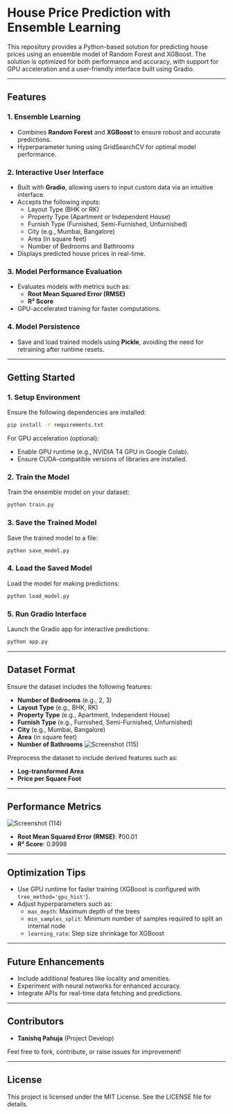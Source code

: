# **House Price Prediction with Ensemble Learning**

This repository provides a Python-based solution for predicting house prices using an ensemble model of Random Forest and XGBoost. The solution is optimized for both performance and accuracy, with support for GPU acceleration and a user-friendly interface built using Gradio.

---

## **Features**

### **1. Ensemble Learning**
- Combines **Random Forest** and **XGBoost** to ensure robust and accurate predictions.
- Hyperparameter tuning using GridSearchCV for optimal model performance.

### **2. Interactive User Interface**
- Built with **Gradio**, allowing users to input custom data via an intuitive interface.
- Accepts the following inputs:
  - Layout Type (BHK or RK)
  - Property Type (Apartment or Independent House)
  - Furnish Type (Furnished, Semi-Furnished, Unfurnished)
  - City (e.g., Mumbai, Bangalore)
  - Area (in square feet)
  - Number of Bedrooms and Bathrooms
- Displays predicted house prices in real-time.

### **3. Model Performance Evaluation**
- Evaluates models with metrics such as:
  - **Root Mean Squared Error (RMSE)**
  - **R² Score**
- GPU-accelerated training for faster computations.

### **4. Model Persistence**
- Save and load trained models using **Pickle**, avoiding the need for retraining after runtime resets.

---

## **Getting Started**

### **1. Setup Environment**
Ensure the following dependencies are installed:
```bash
pip install -r requirements.txt
```

For GPU acceleration (optional):
- Enable GPU runtime (e.g., NVIDIA T4 GPU in Google Colab).
- Ensure CUDA-compatible versions of libraries are installed.

### **2. Train the Model**
Train the ensemble model on your dataset:
```bash
python train.py
```

### **3. Save the Trained Model**
Save the trained model to a file:
```bash
python save_model.py
```

### **4. Load the Saved Model**
Load the model for making predictions:
```bash
python load_model.py
```

### **5. Run Gradio Interface**
Launch the Gradio app for interactive predictions:
```bash
python app.py
```

---

## **Dataset Format**

Ensure the dataset includes the following features:
- **Number of Bedrooms** (e.g., 2, 3)
- **Layout Type** (e.g., BHK, RK)
- **Property Type** (e.g., Apartment, Independent House)
- **Furnish Type** (e.g., Furnished, Semi-Furnished, Unfurnished)
- **City** (e.g., Mumbai, Bangalore)
- **Area** (in square feet)
- **Number of Bathrooms**
![Screenshot (115)](https://github.com/user-attachments/assets/8b3cc277-578d-4cea-9fa0-d4bfa027f760)

Preprocess the dataset to include derived features such as:
- **Log-transformed Area**
- **Price per Square Foot**

---

## **Performance Metrics**
![Screenshot (114)](https://github.com/user-attachments/assets/aa1092a2-92e8-41f3-aa05-4e6d06d6e68f)

- **Root Mean Squared Error (RMSE)**: ₹00.01
- **R² Score**: 0.9998

---

## **Optimization Tips**

- Use GPU runtime for faster training (XGBoost is configured with `tree_method='gpu_hist'`).
- Adjust hyperparameters such as:
  - `max_depth`: Maximum depth of the trees
  - `min_samples_split`: Minimum number of samples required to split an internal node
  - `learning_rate`: Step size shrinkage for XGBoost

---

## **Future Enhancements**

- Include additional features like locality and amenities.
- Experiment with neural networks for enhanced accuracy.
- Integrate APIs for real-time data fetching and predictions.

---

## **Contributors**
- **Tanishq Pahuja** (Project Develop)

Feel free to fork, contribute, or raise issues for improvement!

---

## **License**

This project is licensed under the MIT License. See the LICENSE file for details.


